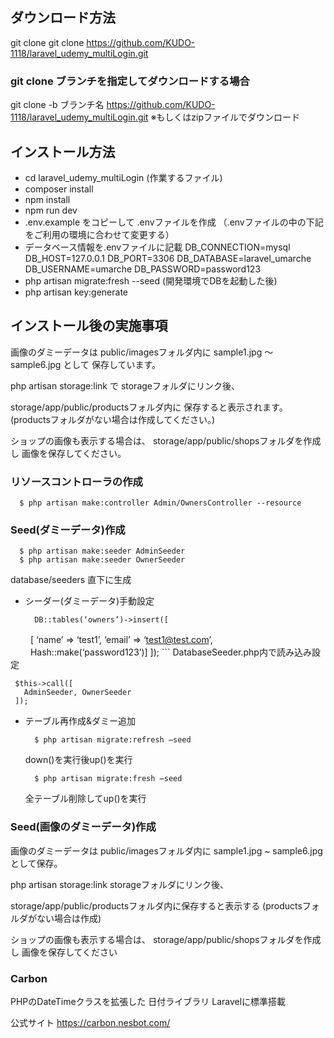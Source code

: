 ## ダウンロード方法

git clone
git clone https://github.com/KUDO-1118/laravel_udemy_multiLogin.git

### git clone ブランチを指定してダウンロードする場合
git clone -b ブランチ名 https://github.com/KUDO-1118/laravel_udemy_multiLogin.git
※もしくはzipファイルでダウンロード

## インストール方法

- cd laravel_udemy_multiLogin (作業するファイル)
- composer install
- npm install
- npm run dev
- .env.example をコピーして .envファイルを作成
  （.envファイルの中の下記をご利用の環境に合わせて変更する）
- データベース情報を.envファイルに記載
  DB_CONNECTION=mysql
  DB_HOST=127.0.0.1
  DB_PORT=3306
  DB_DATABASE=laravel_umarche
  DB_USERNAME=umarche
  DB_PASSWORD=password123
- php artisan migrate:fresh --seed
  (開発環境でDBを起動した後)
- php artisan key:generate

## インストール後の実施事項

画像のダミーデータは public/imagesフォルダ内に sample1.jpg 〜 sample6.jpg として 保存しています。

php artisan storage:link で storageフォルダにリンク後、

storage/app/public/productsフォルダ内に 保存すると表示されます。 (productsフォルダがない場合は作成してください。)

ショップの画像も表示する場合は、 storage/app/public/shopsフォルダを作成し 画像を保存してください。


### リソースコントローラの作成
```
  $ php artisan make:controller Admin/OwnersController --resource
```


### Seed(ダミーデータ)作成
```
  $ php artisan make:seeder AdminSeeder
  $ php artisan make:seeder OwnerSeeder
```
  database/seeders 直下に生成
  - シーダー(ダミーデータ)手動設定
    ```
      DB::tables(‘owners’)->insert([
　　    [ ‘name’ => ‘test1’, ‘email’ => ‘test1@test.com’,
　　    Hash::make(‘password123’)]
      ]);
    ```
   DatabaseSeeder.php内で読み込み設定
   ```
    $this->call([
      AdminSeeder, OwnerSeeder
    ]);
   ```

  - テーブル再作成&ダミー追加
    ```
      $ php artisan migrate:refresh ̶seed
    ```
    down()を実行後up()を実行

    ```
      $ php artisan migrate:fresh ̶seed
    ```
    全テーブル削除してup()を実行

### Seed(画像のダミーデータ)作成
画像のダミーデータは
public/imagesフォルダ内に
sample1.jpg ~ sample6.jpg として保存。

php artisan storage:link
storageフォルダにリンク後、

storage/app/public/productsフォルダ内に保存すると表示する
(productsフォルダがない場合は作成)

ショップの画像も表示する場合は、
storage/app/public/shopsフォルダを作成し
画像を保存してください

### Carbon
  PHPのDateTimeクラスを拡張した
  日付ライブラリ
  Laravelに標準搭載

  公式サイト
    https://carbon.nesbot.com/
